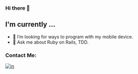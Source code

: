 ### Hi there 👋

<div>
  <h2>I'm currently ...</h2>
</div>

- 🤔 I’m looking for ways to program with my mobile device.
- 💬 Ask me about Ruby on Rails, TDD.

### Contact Me:

[![in]][in-link]

[in]: https://img.shields.io/badge/LinkedIn-0077B5?style=flat-square&logo=linkedin&logoColor=white

[in-link]: https://www.linkedin.com/in/e3matheus/
